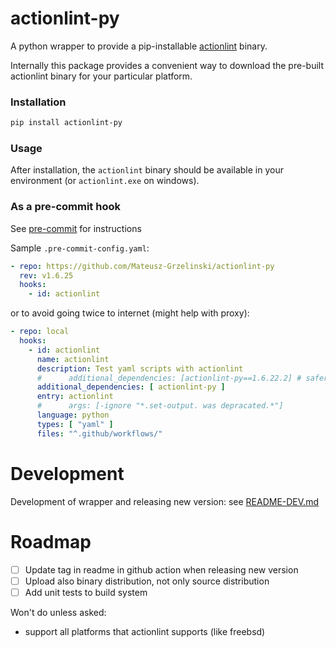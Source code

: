 # actionlint-py

A python wrapper to provide a pip-installable [actionlint] binary.

Internally this package provides a convenient way to download the pre-built
actionlint binary for your particular platform.

### Installation

```bash
pip install actionlint-py
```

### Usage

After installation, the `actionlint` binary should be available in your
environment (or `actionlint.exe` on windows).

### As a pre-commit hook

See [pre-commit] for instructions

Sample `.pre-commit-config.yaml`:

```yaml
- repo: https://github.com/Mateusz-Grzelinski/actionlint-py
  rev: v1.6.25
  hooks:
    - id: actionlint
```

or to avoid going twice to internet (might help with proxy):

```yaml
- repo: local
  hooks:
    - id: actionlint
      name: actionlint
      description: Test yaml scripts with actionlint
      #      additional_dependencies: [actionlint-py==1.6.22.2] # safer, but pre-commit autoupdate will not work
      additional_dependencies: [ actionlint-py ]
      entry: actionlint
      #      args: [-ignore "*.set-output. was depracated.*"]
      language: python
      types: [ "yaml" ]
      files: "^.github/workflows/"
```

[actionlint]: https://github.com/rhysd/actionlint

[pre-commit]: https://pre-commit.com

# Development

Development of wrapper and releasing new version: see [README-DEV.md](./README-DEV.md)

# Roadmap

- [ ] Update tag in readme in github action when releasing new version
- [ ] Upload also binary distribution, not only source distribution
- [ ] Add unit tests to build system

Won't do unless asked:

- support all platforms that actionlint supports (like freebsd)
